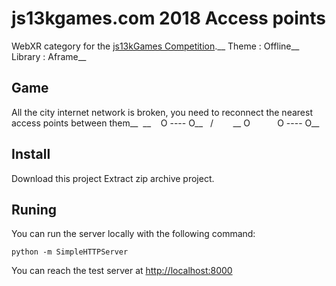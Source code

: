 # js13kgames.com 2018 Access points

WebXR category for the [js13kGames Competition](http://js13kgames.com/).__
Theme : Offline__
Library : Aframe__

## Game

All the city internet network is broken, you need to reconnect the nearest access points between them__
&nbsp;__
&nbsp;&nbsp;&nbsp;O&nbsp;----&nbsp;O__
&nbsp;&nbsp;/&nbsp;&nbsp;&nbsp;&nbsp;&nbsp;&nbsp;&nbsp;&nbsp;\__
O&nbsp;&nbsp;&nbsp;&nbsp;&nbsp;&nbsp;&nbsp;&nbsp;&nbsp;&nbsp;&nbsp;O&nbsp;----&nbsp;O__

## Install

Download this project
Extract zip archive project.

## Runing

You can run the server locally with the following command:

    python -m SimpleHTTPServer

You can reach the test server at [http://localhost:8000](http://localhost:8000)
